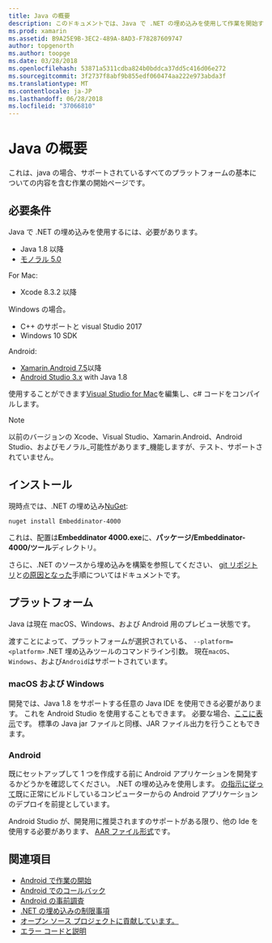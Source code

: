 ```yaml
---
title: Java の概要
description: このドキュメントでは、Java で .NET の埋め込みを使用して作業を開始する方法について説明します。 これは、システム要件、インストール、およびサポートされているプラットフォームについて説明します。
ms.prod: xamarin
ms.assetid: B9A25E9B-3EC2-489A-8AD3-F78287609747
author: topgenorth
ms.author: toopge
ms.date: 03/28/2018
ms.openlocfilehash: 53871a5311cdba824b0bddca37dd5c416d06e272
ms.sourcegitcommit: 3f2737f8abf9b855edf060474aa222e973abda3f
ms.translationtype: MT
ms.contentlocale: ja-JP
ms.lasthandoff: 06/28/2018
ms.locfileid: "37066810"
---
```

# <a name="getting-started-with-java"></a>Java の概要

これは、java の場合、サポートされているすべてのプラットフォームの基本についての内容を含む作業の開始ページです。

## <a name="requirements"></a>必要条件

Java で .NET の埋め込みを使用するには、必要があります。

* Java 1.8 以降
* [モノラル 5.0](http://www.mono-project.com/download/)

For Mac:

* Xcode 8.3.2 以降

Windows の場合。

* C++ のサポートと visual Studio 2017
* Windows 10 SDK

Android:

* [Xamarin.Android 7.5](https://visualstudio.microsoft.com/xamarin/)以降
* [Android Studio 3.x](https://developer.android.com/studio/index.html) with Java 1.8

使用することができます[Visual Studio for Mac](https://visualstudio.microsoft.com/vs/mac/)を編集し、c# コードをコンパイルします。

> [!NOTE]
> 以前のバージョンの Xcode、Visual Studio、Xamarin.Android、Android Studio、およびモノラル_可能性があります_機能しますが、テスト、サポートされていません。

## <a name="installation"></a>インストール

現時点では、.NET の埋め込み[NuGet](https://www.nuget.org/packages/Embeddinator-4000/):

```shell
nuget install Embeddinator-4000
```

これは、配置は**Embeddinator 4000.exe**に、**パッケージ/Embeddinator-4000/ツール**ディレクトリ。

さらに、.NET のソースから埋め込みを構築を参照してください、 [git リポジトリ](https://github.com/mono/Embeddinator-4000/)と[の原因となった](https://github.com/mono/Embeddinator-4000/blob/master/Contributing.md)手順についてはドキュメントです。

## <a name="platforms"></a>プラットフォーム

Java は現在 macOS、Windows、および Android 用のプレビュー状態です。

渡すことによって、プラットフォームが選択されている、 `--platform=<platform>` .NET 埋め込みツールのコマンドライン引数。 現在`macOS`、 `Windows`、および`Android`はサポートされています。

### <a name="macos-and-windows"></a>macOS および Windows

開発では、Java 1.8 をサポートする任意の Java IDE を使用できる必要があります。 これを Android Studio を使用することもできます。 必要な場合、[ここに表示](https://stackoverflow.com/questions/16626810/can-android-studio-be-used-to-run-standard-java-projects)です。 標準の Java jar ファイルと同様、JAR ファイル出力を行うこともできます。

### <a name="android"></a>Android

既にセットアップして 1 つを作成する前に Android アプリケーションを開発するかどうかを確認してください。 .NET の埋め込みを使用します。 [の指示に従って](~/tools/dotnet-embedding/get-started/java/android.md)既に正常にビルドしているコンピューターからの Android アプリケーションのデプロイを前提としています。

Android Studio が、開発用に推奨されますのサポートがある限り、他の Ide を使用する必要があります、 [AAR ファイル形式](https://developer.android.com/studio/projects/android-library.html)です。

## <a name="further-reading"></a>関連項目

* [Android で作業の開始](~/tools/dotnet-embedding/get-started/java/android.md)
* [Android でのコールバック](~/tools/dotnet-embedding/android/callbacks.md)
* [Android の事前調査](~/tools/dotnet-embedding/android/index.md)
* [.NET の埋め込みの制限事項](~/tools/dotnet-embedding/limitations.md)
* [オープン ソース プロジェクトに貢献しています。](https://github.com/mono/Embeddinator-4000/blob/master/Contributing.md)
* [エラー コードと説明](~/tools/dotnet-embedding/errors.md)
